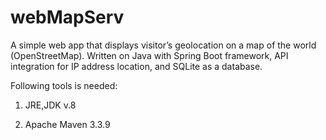 # webMapServ
A simple web app that displays visitor’s geolocation on a map of the world (OpenStreetMap). Written on Java with Spring Boot framework, API integration for IP address location, and SQLite as a database.

Following tools is needed:

1) JRE,JDK v.8

2) Apache Maven 3.3.9



